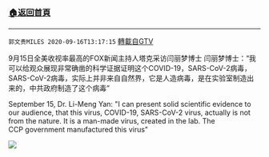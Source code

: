 ﻿###  [:house:返回首頁](https://github.com/ourhimalayas/txt)
---

`郭文贵MILES 2020-09-16T13:17:15` [轉載自GTV](https://gtv.org/web/#/UserInfo/5e596957357cc612d35a8044)

9月15日全美收视率最高的FOX新闻主持人塔克采访闫丽梦博士
闫丽梦博士：“我可以给观众展现非常确凿的科学证据证明这个COVID-19，SARS-CoV-2病毒，SARS-CoV-2病毒，实际上并非来自自然界，它是人造病毒，是在实验室制造出来的，中共政府制造了这个病毒”

September 15, Dr. Li-Meng Yan: "I can present solid scientific evidence to our audience, that this virus, COVID-19, SARS-CoV-2 virus, actually is not from the nature. It is a man-made virus, created in the lab. The CCP government manufactured this virus"

[![](https://filegroup.gtv.org/cdn-cgi/image/width=600/https://filegroup.gtv.org/group3/web/20200916/16/30/0/5b1f7b55c4255181a05c4272b836824d.png)](https://filegroup.gtv.org/group3/default/20200916/13/17/0/427e2d46ed301d4533f9218c9e78b3f4.MOV)